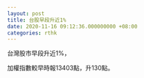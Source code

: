 ```yaml
---
layout: post
title: 台股早段升近1%
date: 2020-11-16 09:12:36.000000000 +08:00
categories: rthk
---
```


台灣股市早段升近1%，

加權指數較早時報13403點，升130點。
